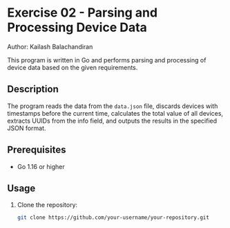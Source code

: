 # Exercise 02 - Parsing and Processing Device Data

Author: Kailash Balachandiran

This program is written in Go and performs parsing and processing of device data based on the given requirements.

## Description

The program reads the data from the `data.json` file, discards devices with timestamps before the current time, calculates the total value of all devices, extracts UUIDs from the info field, and outputs the results in the specified JSON format.

## Prerequisites

- Go 1.16 or higher

## Usage

1. Clone the repository:

   ```bash
   git clone https://github.com/your-username/your-repository.git
